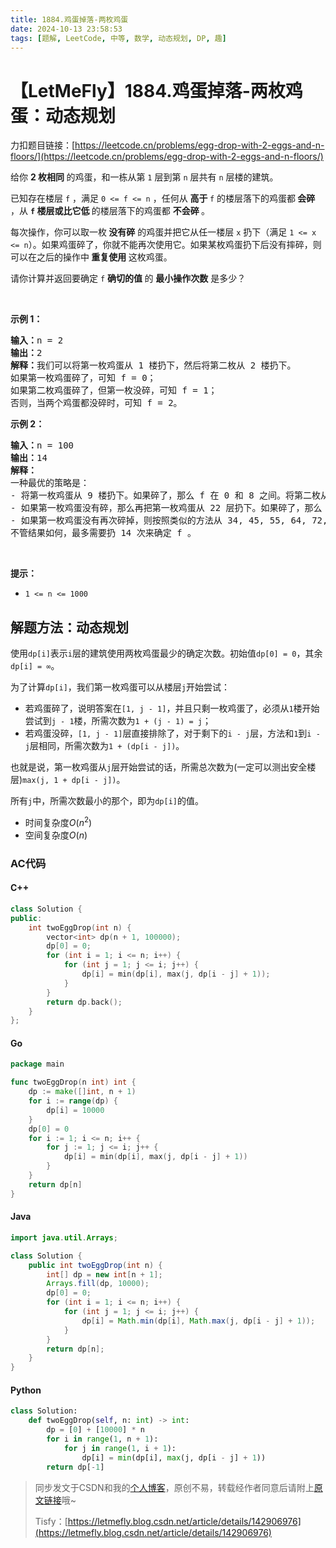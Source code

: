```yaml
---
title: 1884.鸡蛋掉落-两枚鸡蛋
date: 2024-10-13 23:58:53
tags: [题解, LeetCode, 中等, 数学, 动态规划, DP, 趣]
---
```


# 【LetMeFly】1884.鸡蛋掉落-两枚鸡蛋：动态规划

力扣题目链接：[https://leetcode.cn/problems/egg-drop-with-2-eggs-and-n-floors/](https://leetcode.cn/problems/egg-drop-with-2-eggs-and-n-floors/)

<p>给你 <strong>2&nbsp;枚相同 </strong>的鸡蛋，和一栋从第 <code>1</code>&nbsp;层到第 <code>n</code> 层共有 <code>n</code> 层楼的建筑。</p>

<p>已知存在楼层 <code>f</code> ，满足&nbsp;<code>0 &lt;= f &lt;= n</code> ，任何从 <strong>高于 </strong><code>f</code> 的楼层落下的鸡蛋都<strong> 会碎 </strong>，从 <strong><code>f</code> 楼层或比它低 </strong>的楼层落下的鸡蛋都 <strong>不会碎 </strong>。</p>

<p>每次操作，你可以取一枚<strong> 没有碎</strong> 的鸡蛋并把它从任一楼层 <code>x</code> 扔下（满足&nbsp;<code>1 &lt;= x &lt;= n</code>）。如果鸡蛋碎了，你就不能再次使用它。如果某枚鸡蛋扔下后没有摔碎，则可以在之后的操作中<strong> 重复使用 </strong>这枚鸡蛋。</p>

<p>请你计算并返回要确定 <code>f</code> <strong>确切的值 </strong>的 <strong>最小操作次数</strong> 是多少？</p>

<p>&nbsp;</p>

<p><strong>示例 1：</strong></p>

<pre>
<strong>输入：</strong>n = 2
<strong>输出：</strong>2
<strong>解释：</strong>我们可以将第一枚鸡蛋从 1 楼扔下，然后将第二枚从 2 楼扔下。
如果第一枚鸡蛋碎了，可知 f = 0；
如果第二枚鸡蛋碎了，但第一枚没碎，可知 f = 1；
否则，当两个鸡蛋都没碎时，可知 f = 2。
</pre>

<p><strong>示例 2：</strong></p>

<pre>
<strong>输入：</strong>n = 100
<strong>输出：</strong>14
<strong>解释：
</strong>一种最优的策略是：
- 将第一枚鸡蛋从 9 楼扔下。如果碎了，那么 f 在 0 和 8 之间。将第二枚从 1 楼扔下，然后每扔一次上一层楼，在 8 次内找到 f 。总操作次数 = 1 + 8 = 9 。
- 如果第一枚鸡蛋没有碎，那么再把第一枚鸡蛋从 22 层扔下。如果碎了，那么 f 在 9 和 21 之间。将第二枚鸡蛋从 10 楼扔下，然后每扔一次上一层楼，在 12 次内找到 f 。总操作次数 = 2 + 12 = 14 。
- 如果第一枚鸡蛋没有再次碎掉，则按照类似的方法从 34, 45, 55, 64, 72, 79, 85, 90, 94, 97, 99 和 100 楼分别扔下第一枚鸡蛋。
不管结果如何，最多需要扔 14 次来确定 f 。
</pre>

<p>&nbsp;</p>

<p><strong>提示：</strong></p>

<ul>
	<li><code>1 &lt;= n &lt;= 1000</code></li>
</ul>


    
## 解题方法：动态规划

使用`dp[i]`表示`i`层的建筑使用两枚鸡蛋最少的确定次数。初始值`dp[0] = 0`，其余`dp[i] = ∞`。

为了计算`dp[i]`，我们第一枚鸡蛋可以从楼层`j`开始尝试：

+ 若鸡蛋碎了，说明答案在`[1, j - 1]`，并且只剩一枚鸡蛋了，必须从`1`楼开始尝试到`j - 1`楼，所需次数为`1 + (j - 1) = j`；
+ 若鸡蛋没碎，`[1, j - 1]`层直接排除了，对于剩下的`i - j`层，方法和`1`到`i - j`层相同，所需次数为`1 + (dp[i - j])`。

也就是说，第一枚鸡蛋从`j`层开始尝试的话，所需总次数为(一定可以测出安全楼层)`max(j, 1 + dp[i - j])`。

所有`j`中，所需次数最小的那个，即为`dp[i]`的值。

+ 时间复杂度$O(n^2)$
+ 空间复杂度$O(n)$

### AC代码

#### C++

```cpp
class Solution {
public:
    int twoEggDrop(int n) {
        vector<int> dp(n + 1, 100000);
        dp[0] = 0;
        for (int i = 1; i <= n; i++) {
            for (int j = 1; j <= i; j++) {
                dp[i] = min(dp[i], max(j, dp[i - j] + 1));
            }
        }
        return dp.back();
    }
};
```

#### Go

```go
package main

func twoEggDrop(n int) int {
    dp := make([]int, n + 1)
    for i := range(dp) {
        dp[i] = 10000
    }
    dp[0] = 0
    for i := 1; i <= n; i++ {
        for j := 1; j <= i; j++ {
            dp[i] = min(dp[i], max(j, dp[i - j] + 1))
        }
    }
    return dp[n]
}
```

#### Java

```java
import java.util.Arrays;

class Solution {
    public int twoEggDrop(int n) {
        int[] dp = new int[n + 1];
        Arrays.fill(dp, 10000);
        dp[0] = 0;
        for (int i = 1; i <= n; i++) {
            for (int j = 1; j <= i; j++) {
                dp[i] = Math.min(dp[i], Math.max(j, dp[i - j] + 1));
            }
        }
        return dp[n];
    }
}
```

#### Python

```python
class Solution:
    def twoEggDrop(self, n: int) -> int:
        dp = [0] + [10000] * n
        for i in range(1, n + 1):
            for j in range(1, i + 1):
                dp[i] = min(dp[i], max(j, dp[i - j] + 1))
        return dp[-1]
```

> 同步发文于CSDN和我的[个人博客](https://blog.letmefly.xyz/)，原创不易，转载经作者同意后请附上[原文链接](https://blog.letmefly.xyz/2024/10/13/LeetCode%201884.%E9%B8%A1%E8%9B%8B%E6%8E%89%E8%90%BD-%E4%B8%A4%E6%9E%9A%E9%B8%A1%E8%9B%8B/)哦~
>
> Tisfy：[https://letmefly.blog.csdn.net/article/details/142906976](https://letmefly.blog.csdn.net/article/details/142906976)
